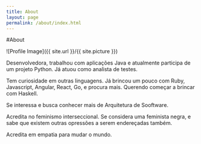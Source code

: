```yaml
---
title: About
layout: page
permalink: /about/index.html
---
```

#About

<style>
img { width: 50%; margin: 0 auto; display: block; }
</style>

![Profile Image]({{ site.url }}/{{ site.picture }})

<p>Desenvolvedora, trabalhou com aplicações Java e atualmente participa de um projeto Python.
Já atuou como analista de testes.</p>
<p>Tem curiosidade em outras linguagens. Já brincou um pouco com Ruby, Javascript, Angular, React, Go, e procura mais.
Querendo começar a brincar com Haskell.</p>
<p>Se interessa e busca conhecer mais de Arquitetura de Sooftware.
</p>

<p>Acredita no feminismo interseccional. Se considera uma feminista negra, e sabe que existem outras opressões a serem endereçadas também.</p>
<p>Acredita em empatia para mudar o mundo.</p>

